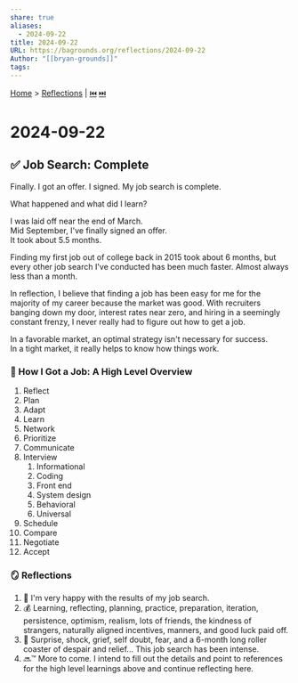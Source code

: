 ```yaml
---
share: true
aliases:
  - 2024-09-22
title: 2024-09-22
URL: https://bagrounds.org/reflections/2024-09-22
Author: "[[bryan-grounds]]"
tags: 
---
```

[Home](../index.md) > [Reflections](./index.md) | [⏮️](./2024-09-11.md) [⏭️](./2024-10-10.md)  
# 2024-09-22  
## ✅ Job Search: Complete  
Finally. I got an offer. I signed. My job search is complete.  
  
What happened and what did I learn?  
  
I was laid off near the end of March.  
Mid September, I've finally signed an offer.  
It took about 5.5 months.  
  
Finding my first job out of college back in 2015 took about 6 months, but every other job search I've conducted has been much faster. Almost always less than a month.  
  
In reflection, I believe that finding a job has been easy for me for the majority of my career because the market was good. With recruiters banging down my door, interest rates near zero, and hiring in a seemingly constant frenzy, I never really had to figure out how to get a job.  
  
In a favorable market, an optimal strategy isn't necessary for success.  
In a tight market, it really helps to know how things work.  
  
### 📑 How I Got a Job: A High Level Overview  
1. Reflect  
2. Plan  
3. Adapt  
4. Learn  
5. Network  
6. Prioritize  
7. Communicate  
8. Interview  
    1. Informational  
    2. Coding  
    3. Front end  
    4. System design  
    5. Behavioral  
    6. Universal  
9. Schedule  
10. Compare  
11. Negotiate  
12. Accept  
  
### 🪞 Reflections  
1. 🎉 I'm very happy with the results of my job search.  
2. 💰 Learning, reflecting, planning, practice, preparation, iteration, persistence, optimism, realism, lots of friends, the kindness of strangers, naturally aligned incentives, manners, and good luck paid off.   
3. 🎢 Surprise, shock, grief, self doubt, fear, and a 6-month long roller coaster of despair and relief... This job search has been intense.  
4. 🔜™️ More to come. I intend to fill out the details and point to references for the high level learnings above and continue reflecting here.  
